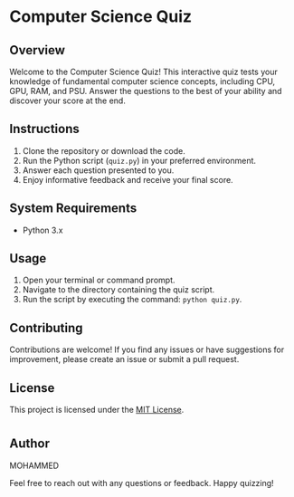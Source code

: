 # Computer Science Quiz

## Overview

Welcome to the Computer Science Quiz! This interactive quiz tests your knowledge of fundamental computer science concepts, including CPU, GPU, RAM, and PSU. Answer the questions to the best of your ability and discover your score at the end.

## Instructions

1. Clone the repository or download the code.
2. Run the Python script (`quiz.py`) in your preferred environment.
3. Answer each question presented to you.
4. Enjoy informative feedback and receive your final score.

## System Requirements

- Python 3.x

## Usage

1. Open your terminal or command prompt.
2. Navigate to the directory containing the quiz script.
3. Run the script by executing the command: `python quiz.py`.

## Contributing

Contributions are welcome! If you find any issues or have suggestions for improvement, please create an issue or submit a pull request.

## License

This project is licensed under the [MIT License](LICENSE).

#
## Author

MOHAMMED

Feel free to reach out with any questions or feedback. Happy quizzing!
